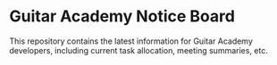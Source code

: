# Guitar Academy Notice Board

This repository contains the latest information for Guitar Academy developers, including current task allocation, meeting summaries, etc.


